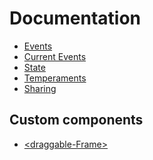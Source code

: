 Documentation
====

- [Events](./Events.md)
- [Current Events](./ExistingEvents.md)
- [State](./State.md)
- [Temperaments](./temperaments.md)
- [Sharing](./Sharing.md)

Custom components
---
- [\<draggable-Frame>](./draggable-frame.md)


